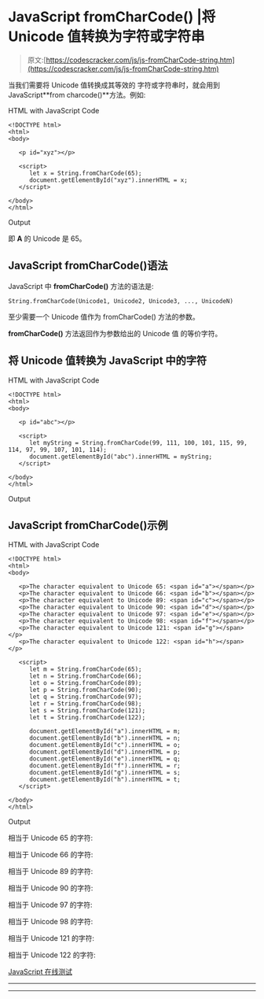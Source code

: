 # JavaScript fromCharCode() |将 Unicode 值转换为字符或字符串

> 原文:[https://codescracker.com/js/js-fromCharCode-string.htm](https://codescracker.com/js/js-fromCharCode-string.htm)

当我们需要将 Unicode 值转换成其等效的 字符或字符串时，就会用到 JavaScript**from charcode()**方法。例如:

HTML with JavaScript Code

```
<!DOCTYPE html>
<html>
<body>

   <p id="xyz"></p>

   <script>
      let x = String.fromCharCode(65);
      document.getElementById("xyz").innerHTML = x;
   </script>

</body>
</html>
```

Output

即 **A** 的 Unicode 是 65。

## JavaScript fromCharCode()语法

JavaScript 中 **fromCharCode()** 方法的语法是:

```
String.fromCharCode(Unicode1, Unicode2, Unicode3, ..., UnicodeN)
```

至少需要一个 Unicode 值作为 fromCharCode() 方法的参数。

**fromCharCode()** 方法返回作为参数给出的 Unicode 值 的等价字符。

## 将 Unicode 值转换为 JavaScript 中的字符

HTML with JavaScript Code

```
<!DOCTYPE html>
<html>
<body>

   <p id="abc"></p>

   <script>
      let myString = String.fromCharCode(99, 111, 100, 101, 115, 99, 114, 97, 99, 107, 101, 114);
      document.getElementById("abc").innerHTML = myString;
   </script>

</body>
</html>
```

Output

## JavaScript fromCharCode()示例

HTML with JavaScript Code

```
<!DOCTYPE html>
<html>
<body>

   <p>The character equivalent to Unicode 65: <span id="a"></span></p>
   <p>The character equivalent to Unicode 66: <span id="b"></span></p>
   <p>The character equivalent to Unicode 89: <span id="c"></span></p>
   <p>The character equivalent to Unicode 90: <span id="d"></span></p>
   <p>The character equivalent to Unicode 97: <span id="e"></span></p>
   <p>The character equivalent to Unicode 98: <span id="f"></span></p>
   <p>The character equivalent to Unicode 121: <span id="g"></span></p>
   <p>The character equivalent to Unicode 122: <span id="h"></span></p>

   <script>
      let m = String.fromCharCode(65);
      let n = String.fromCharCode(66);
      let o = String.fromCharCode(89);
      let p = String.fromCharCode(90);
      let q = String.fromCharCode(97);
      let r = String.fromCharCode(98);
      let s = String.fromCharCode(121);
      let t = String.fromCharCode(122);

      document.getElementById("a").innerHTML = m;
      document.getElementById("b").innerHTML = n;
      document.getElementById("c").innerHTML = o;
      document.getElementById("d").innerHTML = p;
      document.getElementById("e").innerHTML = q;
      document.getElementById("f").innerHTML = r;
      document.getElementById("g").innerHTML = s;
      document.getElementById("h").innerHTML = t;
   </script>

</body>
</html>
```

Output

相当于 Unicode 65 的字符:

相当于 Unicode 66 的字符:

相当于 Unicode 89 的字符:

相当于 Unicode 90 的字符:

相当于 Unicode 97 的字符:

相当于 Unicode 98 的字符:

相当于 Unicode 121 的字符:

相当于 Unicode 122 的字符:

[JavaScript 在线测试](/exam/showtest.php?subid=6)

* * *

* * *